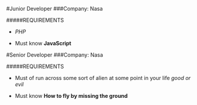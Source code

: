 



#Junior Developer
###Company: Nasa

#####REQUIREMENTS
  * *PHP*
  
  * Must know **JavaScript**
  





#Senior Developer
###Company: Nasa

#####REQUIREMENTS
  * Must of run across some sort of alien at some point in your life _good or evil_
                                                                    
  * Must know **How to fly by missing the ground**
